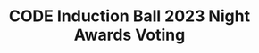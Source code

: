 ---
title: CODE Induction Ball 2023 Night Awards Voting
redirect_to: https://docs.google.com/forms/d/e/1FAIpQLSdxo8LmqohlWmaZB3AaWhSqMAvZkjLcloKDshb41fyIVg4sUA/viewform?usp=sf_link
redirect_from: 
  - /IB2023NightAwardsVoting
  - /ib2023nightawardsvoting
---